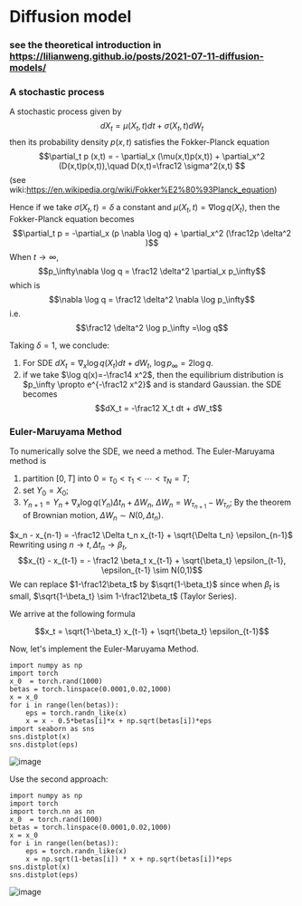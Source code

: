 # Diffusion model
### see the theoretical introduction in https://lilianweng.github.io/posts/2021-07-11-diffusion-models/

<!-- The diffusion model is based on the Langevin dynamics
$$x_t = x_{t-1} + \frac{\delta}{2} \nabla_x \log p(x_{t-1}) + \sqrt{\delta} \epsilon_t, \quad \epsilon_t \sim N(0,1)$$
So that the equilibrium distribution of $x_t$ as $t\to\infty$ is
$$\log p  = C$$ -->

### A stochastic process
A stochastic process given by
$$d X_t = \mu(X_t,t) dt + \sigma(X_t,t) dW_t$$
then its probability density $p(x,t)$ satisfies the Fokker-Planck equation
$$\partial_t p (x,t) = - \partial_x (\mu(x,t)p(x,t)) + \partial_x^2 (D(x,t)p(x,t)),\quad D(x,t)=\frac12 \sigma^2(x,t) $$
(see wiki:https://en.wikipedia.org/wiki/Fokker%E2%80%93Planck_equation)

Hence if we take $\sigma(X_t,t) = \delta$ a constant and $\mu(X_t,t) = \nabla \log q(X_t)$, then the Fokker-Planck equation becomes
$$\partial_t p = -\partial_x (p \nabla \log q) + \partial_x^2 (\frac12p \delta^2 )$$
When $t\to\infty$,
$$p_\infty\nabla \log q = \frac12 \delta^2 \partial_x p_\infty$$
which is
$$\nabla \log q = \frac12 \delta^2 \nabla \log p_\infty$$
i.e.
$$\frac12 \delta^2 \log p_\infty =\log  q$$

Taking $\delta=1$,
we conclude:

1. For SDE $dX_t = \nabla_x \log q(X_t) dt +  dW_t$, $\log p_\infty = 2 \log q$.
2. if we take $\log q(x)=-\frac14 x^2$, then the equilibrium distribution is $p_\infty \propto e^{-\frac12 x^2}$ and is standard Gaussian.
the SDE becomes
$$dX_t = -\frac12 X_t dt + dW_t$$

### Euler-Maruyama Method
To numerically solve the SDE, we need a method. The Euler-Maruyama method is
1. partition $[0,T]$ into $0=\tau_0 <\tau_1 < \cdots  < \tau_N = T$;
2. set $Y_0 = X_0$;
3. $Y_{n+1} = Y_n + \nabla_x \log q(Y_n) \Delta t_n + \Delta W_n$, $\Delta W_n = W_{\tau_{n+1}}-W_{\tau_n}$;
By the theorem of Brownian motion, $\Delta W_n \sim N(0,\Delta t_n)$.

$x_n - x_{n-1} = -\frac12 \Delta t_n x_{t-1} + \sqrt{\Delta t_n} \epsilon_{n-1}$
Rewriting using $n\to t, \Delta t_n\to \beta_t$,
$$x_{t}  - x_{t-1} = - \frac12 \beta_t x_{t-1} + \sqrt{\beta_t} \epsilon_{t-1}, \epsilon_{t-1} \sim N(0,1)$$
We can replace $1-\frac12\beta_t$ by $\sqrt{1-\beta_t}$ since when $\beta_t$ is small, $\sqrt{1-\beta_t} \sim 1-\frac12\beta_t$ (Taylor Series).

We arrive at the following formula

$$x_t = \sqrt{1-\beta_t} x_{t-1} + \sqrt{\beta_t} \epsilon_{t-1}$$

Now, let's implement the Euler-Maruyama Method.

```
import numpy as np
import torch
x_0  = torch.rand(1000)
betas = torch.linspace(0.0001,0.02,1000)
x = x_0
for i in range(len(betas)):
    eps = torch.randn_like(x)
    x = x - 0.5*betas[i]*x + np.sqrt(betas[i])*eps
import seaborn as sns
sns.distplot(x)
sns.distplot(eps)
```
![image](https://github.com/alexhuo2020/alexhuo2020.github.io/assets/136142213/f63e50cf-7f50-48b4-93cc-68fd9372bc52)

Use the second approach:
```
import numpy as np
import torch
import torch.nn as nn
x_0  = torch.rand(1000)
betas = torch.linspace(0.0001,0.02,1000)
x = x_0
for i in range(len(betas)):
    eps = torch.randn_like(x)
    x = np.sqrt(1-betas[i]) * x + np.sqrt(betas[i])*eps
sns.distplot(x)
sns.distplot(eps)
```
![image](https://github.com/alexhuo2020/alexhuo2020.github.io/assets/136142213/689f390a-b77a-42f4-ac00-0ead73ca3976)



